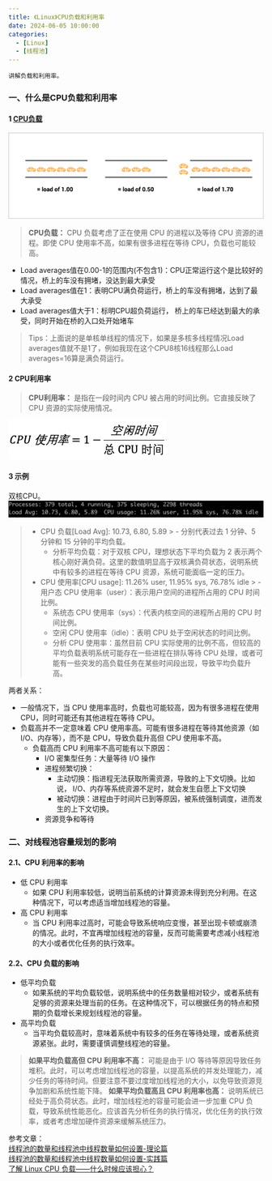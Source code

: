 ```yaml
---
title: 《Linux》CPU负载和利用率
date: 2024-06-05 10:00:00
categories:
  - [Linux]
  - [线程池]
---
```


    讲解负载和利用率。

### 一、什么是CPU负载和利用率
#### 1 [CPU负载](https://scoutapm.com/blog/understanding-load-averages)
![CPU负载](2024-06-05-Linux-CPU负载和利用率/cpu负载.png)
> **CPU负载：** CPU 负载考虑了正在使用 CPU 的进程以及等待 CPU 资源的进程。即使 CPU 使用率不高，如果有很多进程在等待 CPU，负载也可能较高。
<!-- more -->
- Load averages值在0.00-1的范围内(不包含1)：CPU正常运行这个是比较好的情况，桥上的车没有拥堵，没达到最大承受
- Load averages值在1：表明CPU满负荷运行，桥上的车没有拥堵，达到了最大承受
- Load averages值大于1：标明CPU超负荷运行， 桥上的车已经达到最大的承受，同时开始在桥的入口处开始堵车
> Tips：上面说的是单核单线程的情况下，如果是多核多线程情况Load averages值就不是1了，例如我现在这个CPU8核16线程那么Load averages=16算是满负荷运行。

#### 2 CPU利用率
> **CPU利用率：** 是指在一段时间内 CPU 被占用的时间比例。它直接反映了 CPU 资源的实际使用情况。

![CPU利用率](2024-06-05-Linux-CPU负载和利用率/CPU利用率.png)

#### 3 示例
双核CPU。
![CPU负载示例](2024-06-05-Linux-CPU负载和利用率/CPU负载示例.png)
> - CPU 负载[Load Avg]: 10.73, 6.80, 5.89
    >   - 分别代表过去 1 分钟、5 分钟和 15 分钟的平均负载。
>   - 分析平均负载：对于双核 CPU，理想状态下平均负载为 2 表示两个核心刚好满负荷。这里的数值明显高于双核满负荷状态，说明系统中有较多的进程在等待 CPU 资源，系统可能面临一定的压力。
> - CPU 使用率[CPU usage]: 11.26% user, 11.95% sys, 76.78% idle
    >   - 用户态 CPU 使用率（user）：表示用户空间的进程所占用的 CPU 时间比例。
>   - 系统态 CPU 使用率（sys）：代表内核空间的进程所占用的 CPU 时间比例。
>   - 空闲 CPU 使用率（idle）：表明 CPU 处于空闲状态的时间比例。
>   - 分析 CPU 使用率：虽然目前 CPU 实际使用的比例不高，但较高的平均负载表明系统可能存在一些进程在排队等待 CPU 处理，或者可能有一些突发的高负载任务在某些时间段出现，导致平均负载升高。


两者关系：
- 一般情况下，当 CPU 使用率高时，负载也可能较高，因为有很多进程在使用 CPU，同时可能还有其他进程在等待 CPU。
- 负载高并不一定意味着 CPU 使用率高。可能有很多进程在等待其他资源（如 I/O、内存等），而不是 CPU，导致负载升高但 CPU 使用率不高。
  - 负载高而 CPU 利用率不高可能有以下原因：
    - I/O 密集型任务：大量等待 I/O 操作
    - 进程频繁切换：
      - 主动切换：指进程无法获取所需资源，导致的上下文切换。比如说， I/O、内存等系统资源不足时，就会发生自愿上下文切换
      - 被动切换：进程由于时间片已到等原因，被系统强制调度，进而发生的上下文切换。
    - 资源竞争和等待

### 二、对线程池容量规划的影响
#### 2.1、CPU 利用率的影响
- 低 CPU 利用率
  - 如果 CPU 利用率较低，说明当前系统的计算资源未得到充分利用。在这种情况下，可以考虑适当增加线程池的容量。
- 高 CPU 利用率
  - 当 CPU 利用率过高时，可能会导致系统响应变慢，甚至出现卡顿或崩溃的情况。此时，不宜再增加线程池的容量，反而可能需要考虑减小线程池的大小或者优化任务的执行效率。

#### 2.2、CPU 负载的影响
- 低平均负载
  - 如果系统的平均负载较低，说明系统中的任务数量相对较少，或者系统有足够的资源来处理当前的任务。在这种情况下，可以根据任务的特点和预期的负载增长来规划线程池的容量。
- 高平均负载
  - 当平均负载较高时，意味着系统中有较多的任务在等待处理，或者系统资源紧张。此时，需要谨慎调整线程池的容量。
> **如果平均负载高但 CPU 利用率不高：** 可能是由于 I/O 等待等原因导致任务堆积。此时，可以考虑增加线程池的容量，以提高系统的并发处理能力，减少任务的等待时间。但要注意不要过度增加线程池的大小，以免导致资源竞争加剧和系统性能下降。
> **如果平均负载高且 CPU 利用率也高：** 说明系统已经处于高负荷状态。此时，增加线程池的容量可能会进一步加重 CPU 负载，导致系统性能恶化。应该首先分析任务的执行情况，优化任务的执行效率，或者考虑增加硬件资源来缓解系统压力。

参考文章：   
[线程池的数量和线程池中线程数量如何设置-理论篇](https://juejin.cn/post/7066675779966337031)     
[线程池的数量和线程池中线程数量如何设置-实践篇](https://juejin.cn/post/7067183465224994852)     
[了解 Linux CPU 负载——什么时候应该担心？](https://scoutapm.com/blog/understanding-load-averages)

